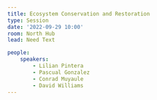 ```yaml
---
title: Ecosystem Conservation and Restoration
type: Session
date: '2022-09-29 10:00'
room: North Hub
lead: Need Text

people:
    speakers:
        - Lilian Pintera
        - Pascual Gonzalez
        - Conrad Muyaule
        - David Williams
---
```

